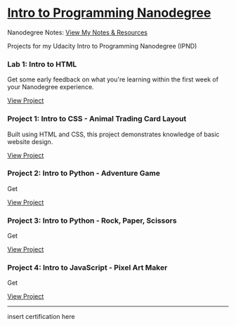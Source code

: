 <h1><a href="https://www.udacity.com/course/intro-to-programming-nanodegree--nd000">Intro to Programming Nanodegree</a></h1>

Nanodegree Notes:
<a href="https://www.udacity.com/course/intro-to-programming-nanodegree--nd000">View My Notes &amp; Resources</a> 

<p>Projects for my Udacity Intro to Programming Nanodegree (IPND)</p>

<h3>Lab 1: Intro to HTML</h3>
<p>Get some early feedback on what you're learning within the first week of your Nanodegree experience.</p>
<a href="https://www.udacity.com/course/intro-to-programming-nanodegree--nd000">View Project</a>

<h3>Project 1: Intro to CSS - Animal Trading Card Layout</h3>
<p>Built using HTML and CSS, this project demonstrates knowledge of basic website design.<p>
<a href="https://www.udacity.com/course/intro-to-programming-nanodegree--nd000">View Project</a> 

<h3>Project 2: Intro to Python - Adventure Game</h3>
<p>Get<p>
<a href="https://www.udacity.com/course/intro-to-programming-nanodegree--nd000">View Project</a> 

<h3>Project 3: Intro to Python - Rock, Paper, Scissors</h3>
<p>Get<p>
<a href="https://www.udacity.com/course/intro-to-programming-nanodegree--nd000">View Project</a> 

<h3>Project 4: Intro to JavaScript - Pixel Art Maker</h3>
<p>Get<p>
<a href="https://www.udacity.com/course/intro-to-programming-nanodegree--nd000">View Project</a>
  
<hr>
insert certification here
